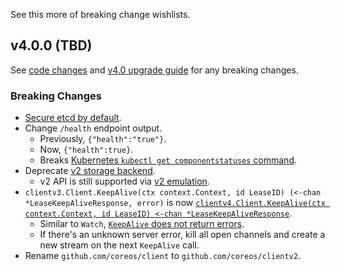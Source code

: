 

See this more of breaking change wishlists.


## v4.0.0 (TBD)

See [code changes](https://github.com/coreos/etcd/compare/v3.3.0...v4.0.0) and [v4.0 upgrade guide](https://github.com/coreos/etcd/blob/master/Documentation/upgrades/upgrade_4_0.md) for any breaking changes.

### Breaking Changes

- [Secure etcd by default](https://github.com/coreos/etcd/issues/9475).
- Change `/health` endpoint output.
  - Previously, `{"health":"true"}`.
  - Now, `{"health":true}`.
  - Breaks [Kubernetes `kubectl get componentstatuses` command](https://github.com/kubernetes/kubernetes/issues/58240).
- Deprecate [v2 storage backend](https://github.com/coreos/etcd/issues/9232).
  - v2 API is still supported via [v2 emulation]().
- `clientv3.Client.KeepAlive(ctx context.Context, id LeaseID) (<-chan *LeaseKeepAliveResponse, error)` is now [`clientv4.Client.KeepAlive(ctx context.Context, id LeaseID) <-chan *LeaseKeepAliveResponse`](TODO).
  - Similar to `Watch`, [`KeepAlive` does not return errors](https://github.com/coreos/etcd/issues/7488).
  - If there's an unknown server error, kill all open channels and create a new stream on the next `KeepAlive` call.
- Rename `github.com/coreos/client` to `github.com/coreos/clientv2`.

